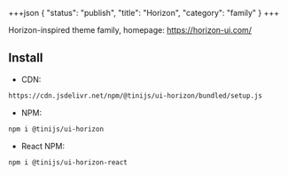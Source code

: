 +++json
{
  "status": "publish",
  "title": "Horizon",
  "category": "family"
}
+++

Horizon-inspired theme family, homepage: https://horizon-ui.com/

## Install

- CDN:

```txt
https://cdn.jsdelivr.net/npm/@tinijs/ui-horizon/bundled/setup.js
```

- NPM:

```bash
npm i @tinijs/ui-horizon
```

- React NPM:

```bash
npm i @tinijs/ui-horizon-react
```
